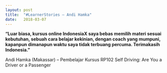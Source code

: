 ```yaml
---
layout: post
title:  "#LearnerStories – Andi Hamka"
date:   2018-03-07
---
```


**“Luar biasa, kursus online IndonesiaX saya bebas memilih materi sesuai kebutuhan, sebuah cara belajar kekinian, dengan coach yang mumpuni, kapanpun dimanapun waktu saya tidak terbuang percuma. Terimakasih Indonesia.”**

Andi Hamka (Makassar) – Pembelajar Kursus RP102 Self Driving: Are You a Driver or a Passenger
